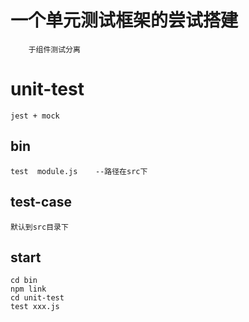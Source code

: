 # 一个单元测试框架的尝试搭建

```
    于组件测试分离
```

# unit-test

    jest + mock

## bin

    test  module.js    --路径在src下 

## test-case

    默认到src目录下

## start

    cd bin
    npm link
    cd unit-test
    test xxx.js